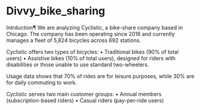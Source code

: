 # Divvy_bike_sharing
Intrduction¶
We are analyzing Cyclistic, a bike-share company based in Chicago. The company has been operating since 2016 and currently manages a fleet of 5,824 bicycles across 692 stations.

Cyclistic offers two types of bicycles: • Traditional bikes (90% of total users) • Assistive bikes (10% of total users), designed for riders with disabilities or those unable to use standard two-wheelers.

Usage data shows that 70% of rides are for leisure purposes, while 30% are for daily commuting to work.

Cyclistic serves two main customer groups: • Annual members (subscription-based riders) • Casual riders (pay-per-ride users)


